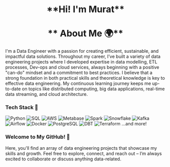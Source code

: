 



<h1 align="center">**Hi! I'm Murat** </h1>

<h1 align="center">** About Me 🌍** </h1>




I'm a  Data Engineer with a passion for creating efficient, sustainable, and impactful data solutions. 
Throughout my career, I’ve built a variety of data engineering projects where I developed expertise in data modelling, ETL processes, Dev-ops and cloud services, always beginning with a positive "can-do" mindset and a commitment to best practices. 
I believe that a strong foundation in both practical skills and theoretical knowledge is key to effective data engineering.
My continuous learning journey keeps me up-to-date on topics like distributed computing, big data applications, real-time data streaming, and cloud architecture.

### Tech Stack 🚀
![Python](https://img.shields.io/badge/Python-3776AB?logo=python&logoColor=white) ![SQL](https://img.shields.io/badge/SQL-4479A1?logo=postgresql&logoColor=white) ![AWS](https://img.shields.io/badge/AWS-232F3E?logo=amazonaws&logoColor=white) ![Metabase](https://img.shields.io/badge/Metabase-1B66D1?logo=metabase&logoColor=white) ![Spark](https://img.shields.io/badge/Apache_Spark-E25A1C?logo=apachespark&logoColor=white) ![Snowflake](https://img.shields.io/badge/Snowflake-29B5E8?logo=snowflake&logoColor=white) ![Kafka](https://img.shields.io/badge/Apache_Kafka-231F20?logo=apachekafka&logoColor=white) ![Airflow](https://img.shields.io/badge/Apache_Airflow-017CEE?logo=apacheairflow&logoColor=white) ![Docker](https://img.shields.io/badge/Docker-2496ED?logo=docker&logoColor=white) ![PostgreSQL](https://img.shields.io/badge/PostgreSQL-336791?logo=postgresql&logoColor=white) ![DBT](https://img.shields.io/badge/DBT-FF694B?logo=dbt&logoColor=white) ![Terraform](https://img.shields.io/badge/Terraform-623CE4?logo=terraform&logoColor=white) …and more!

### Welcome to My GitHub! 🎉
Here, you'll find an array of data engineering projects that showcase my skills and growth. Feel free to explore, connect, and reach out – I’m always excited to collaborate or discuss anything data-related.
